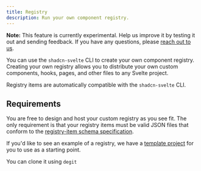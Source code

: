 ```yaml
---
title: Registry
description: Run your own component registry.
---
```


<script>
	import { Callout, PMExecute } from "$lib/components/docs";
</script>

<Callout>

**Note:** This feature is currently experimental. Help us improve it by
testing it out and sending feedback. If you have any questions, please [reach
out to us](https://github.com/huntabyte/shadcn-svelte/discussions).

</Callout>

You can use the `shadcn-svelte` CLI to create your own component registry. Creating your own registry allows you to distribute your own custom components, hooks, pages, and other files to any Svelte project.

Registry items are automatically compatible with the `shadcn-svelte` CLI.

## Requirements

You are free to design and host your custom registry as you see fit. The only requirement is that your registry items must be valid JSON files that conform to the [registry-item schema specification](/docs/registry/registry-item-json).

If you'd like to see an example of a registry, we have a [template project](https://github.com/huntabyte/shadcn-svelte/tree/next/registry-template) for you to use as a starting point.

You can clone it using `degit`

<PMExecute command="degit huntabyte/shadcn-svelte/registry-template#next-tailwind-4" />
